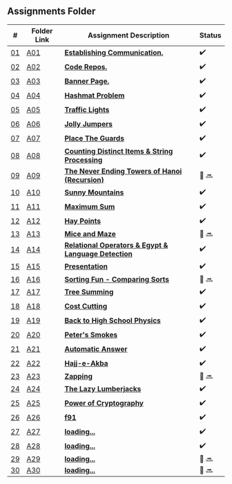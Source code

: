 ## Assignments Folder

|                                                  #                                                   | Folder Link                                                                                           | Assignment Description                                                                                                        | Status |
| :--------------------------------------------------------------------------------------------------: | ----------------------------------------------------------------------------------------------------- | ----------------------------------------------------------------------------------------------------------------------------- | ------ |
| [01](https://docs.google.com/spreadsheets/d/1jAkhTTA8b8BxF5ckkyct44jOz8PNmREB9QxGERVDSeY/edit#gid=0) | [A01](https://docs.google.com/spreadsheets/d/1jAkhTTA8b8BxF5ckkyct44jOz8PNmREB9QxGERVDSeY/edit#gid=0) | [**Establishing Communication.**](https://docs.google.com/spreadsheets/d/1jAkhTTA8b8BxF5ckkyct44jOz8PNmREB9QxGERVDSeY/edit#gid=0)          |:heavy_check_mark: |
| [02](https://github.com/LoicKonan/4883-PT-Konan/tree/master/Assignments) | [A02](https://github.com/LoicKonan/4883-PT-Konan/tree/master/Assignments)                             | [**Code Repos.**](https://github.com/LoicKonan/4883-PT-Konan/tree/master/Assignments)                                                    | :heavy_check_mark: |
| [03](./A03) | [A03](./A03) | [**Banner Page.**](A03)          | :heavy_check_mark: |
| [04](./A04) | [A04](./A04) | [**Hashmat Problem**](A04)       | :heavy_check_mark: |
| [05](./A05) | [A05](./A05) | [**Traffic Lights**](A05)        | :heavy_check_mark: |
| [06](./A06) | [A06](./A06) | [**Jolly Jumpers**](A06)         | :heavy_check_mark: |
| [07](./A07) | [A07](./A07) | [**Place The Guards**](A07)      | :heavy_check_mark: |
| [08](./A08) | [A08](./A08) | [**Counting Distinct Items & String Processing**](A08)|:heavy_check_mark:|
| [09](./A09) | [A09](./A09) | [**The Never Ending Towers of Hanoi (Recursion)**](A09)| 🔴 🔜 |
| [10](./A10) | [A10](./A10) | [**Sunny Mountains**](A10)      |:heavy_check_mark:|
| [11](./A11) | [A11](./A11) | [**Maximum Sum**](A11)          |:heavy_check_mark:|
| [12](./A12) | [A12](./A12) | [**Hay Points**](A12)           |:heavy_check_mark:|
| [13](./A13) | [A13](./A13) | [**Mice and Maze**](A13)        |🔴 🔜|
| [14](./A14) | [A14](./A14) | [**Relational Operators & Egypt & Language Detection**](A14)|:heavy_check_mark:|
| [15](./A15) | [A15](./A15) | [**Presentation**](A15)         |:heavy_check_mark:|
| [16](./A16) | [A16](./A16) | [**Sorting Fun - Comparing Sorts**](A16) |🔴 🔜|
| [17](./A17) | [A17](./A17) | [**Tree Summing**](A17) | :heavy_check_mark: |
| [18](./A18) | [A18](./A18) | [**Cost Cutting**](A18) | :heavy_check_mark: |
| [19](./A19) | [A19](./A19) | [**Back to High School Physics**](A19) | :heavy_check_mark: |
| [20](./A20) | [A20](./A20) | [**Peter's Smokes**](A20)         | :heavy_check_mark: |
| [21](./A21) | [A21](./A21) | [**Automatic Answer**](A21) | :heavy_check_mark: |
| [22](./A22) | [A22](./A22) | [**Hajj-e-Akba**](A22)       | :heavy_check_mark: |
| [23](./A23) | [A23](./A23) | [**Zapping**](A23)         | 🔴 🔜 |
| [24](./A24) | [A24](./A24) | [**The Lazy Lumberjacks**](A24)     | :heavy_check_mark: |
| [25](./A25) | [A25](./A25) | [**Power of Cryptography**](A25)          | :heavy_check_mark:  |
| [26](./A26) | [A26](./A26) | [**f91**](A26)              | :heavy_check_mark: |
| [27](./A27) | [A27](./A27) | [**loading...**](A27) | :heavy_check_mark: |
| [28](./A28) | [A28](./A28) | [**loading...**](A28)| :heavy_check_mark: |
| [29](./A29) | [A29](./A29) | [**loading...**](A29)                  | 🔴 🔜 |
| [30](./A30) | [A30](./A30) | [**loading...**](A30)           | 🔴 🔜 |
